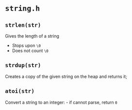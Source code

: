 # `string.h`

## `strlen(str)`

Gives the length of a string

- Stops upon `\0`
- Does not count `\0`

## `strdup(str)`

Creates a copy of the given string on the heap and returns it;

## `atoi(str)`

Convert a string to an integer: - if cannot parse, return `0`
